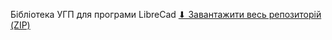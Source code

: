 Бібліотека УГП для програми LibreCad
[⬇ Завантажити весь репозиторій (ZIP)](https://github.com/aaxpost/LibreLibreCad/archive/refs/heads/main.zip)
